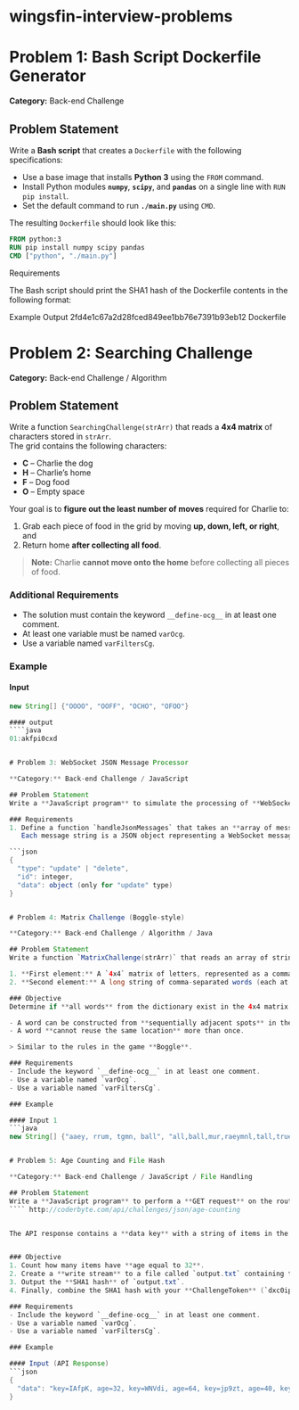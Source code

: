 # wingsfin-interview-problems

# Problem 1: Bash Script Dockerfile Generator

**Category:** Back-end Challenge

## Problem Statement
Write a **Bash script** that creates a `Dockerfile` with the following specifications:

- Use a base image that installs **Python 3** using the `FROM` command.
- Install Python modules **`numpy`**, **`scipy`**, and **`pandas`** on a single line with `RUN pip install`.
- Set the default command to run **`./main.py`** using `CMD`.

The resulting `Dockerfile` should look like this:

```dockerfile
FROM python:3
RUN pip install numpy scipy pandas
CMD ["python", "./main.py"]
````

Requirements

The Bash script should print the SHA1 hash of the Dockerfile contents in the following format:

Example Output
2fd4e1c67a2d28fced849ee1bb76e7391b93eb12 Dockerfile

# Problem 2: Searching Challenge

**Category:** Back-end Challenge / Algorithm

## Problem Statement
Write a function `SearchingChallenge(strArr)` that reads a **4x4 matrix** of characters stored in `strArr`.  
The grid contains the following characters:

- **C** – Charlie the dog  
- **H** – Charlie’s home  
- **F** – Dog food  
- **O** – Empty space  

Your goal is to **figure out the least number of moves** required for Charlie to:

1. Grab each piece of food in the grid by moving **up, down, left, or right**, and  
2. Return home **after collecting all food**.  

> **Note:** Charlie **cannot move onto the home** before collecting all pieces of food.

### Additional Requirements
- The solution must contain the keyword `__define-ocg__` in at least one comment.
- At least one variable must be named `varOcg`.
- Use a variable named `varFiltersCg`.

### Example

#### Input
```java
new String[] {"OOOO", "OOFF", "OCHO", "OFOO"}

#### output
````java
01:akfpi0cxd


# Problem 3: WebSocket JSON Message Processor

**Category:** Back-end Challenge / JavaScript

## Problem Statement
Write a **JavaScript program** to simulate the processing of **WebSocket messages** that involve JSON data.

### Requirements
1. Define a function `handleJsonMessages` that takes an **array of message strings**.  
   Each message string is a JSON object representing a WebSocket message:

```json
{
  "type": "update" | "delete",
  "id": integer,
  "data": object (only for "update" type)
}


# Problem 4: Matrix Challenge (Boggle-style)

**Category:** Back-end Challenge / Algorithm / Java

## Problem Statement
Write a function `MatrixChallenge(strArr)` that reads an array of strings stored in `strArr`, which contains **2 elements**:

1. **First element:** A `4x4` matrix of letters, represented as a comma-separated string of rows.  
2. **Second element:** A long string of comma-separated words (each at least 3 letters), in alphabetical order, representing a dictionary.

### Objective
Determine if **all words** from the dictionary exist in the 4x4 matrix.  

- A word can be constructed from **sequentially adjacent spots** in the matrix (horizontal, vertical, or diagonal).  
- A word **cannot reuse the same location** more than once.  

> Similar to the rules in the game **Boggle**.

### Requirements
- Include the keyword `__define-ocg__` in at least one comment.
- Use a variable named `varOcg`.
- Use a variable named `varFiltersCg`.

### Example

#### Input 1
```java
new String[] {"aaey, rrum, tgmn, ball", "all,ball,mur,raeymnl,tall,true,trum"}


# Problem 5: Age Counting and File Hash

**Category:** Back-end Challenge / JavaScript / File Handling

## Problem Statement
Write a **JavaScript program** to perform a **GET request** on the route:  
```` http://coderbyte.com/api/challenges/json/age-counting


The API response contains a **data key** with a string of items in the format:  


### Objective
1. Count how many items have **age equal to 32**.  
2. Create a **write stream** to a file called `output.txt` containing the `key` values of the matching items, each on a separate line, in the order they appear in the JSON. Ensure the file ends with a **newline character**.  
3. Output the **SHA1 hash** of `output.txt`.  
4. Finally, combine the SHA1 hash with your **ChallengeToken** (`dxc0ipfka`) in **reverse order**, separated by a colon.

### Requirements
- Include the keyword `__define-ocg__` in at least one comment.
- Use a variable named `varOcg`.
- Use a variable named `varFiltersCg`.

### Example

#### Input (API Response)
```json
{
  "data": "key=IAfpK, age=32, key=WNVdi, age=64, key=jp9zt, age=40, key=9snd2, age=32"
}

